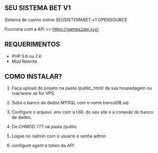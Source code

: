 ## SEU SISTEMA BET V1 ##
Sistema de casino online SEUSISTEMABET-v1 OPENSOURCE

Funciona com a API >> https://games2api.xyz/

## REQUERIMENTOS 
- PHP 5.6 ou 7.4
- Mod Rewrite

## COMO INSTALAR?
1. Faça upload do projeto na pasta /public_html/ da sua hospedagem ou /var/www se for VPS.

2. Suba o banco de dados MYSQL com o nome bancoDB.sql

3. Configure o arquivo .env com a URL do seu site e a conexão do banco de dados.

4. De CHMOD 777 na pasta /public

5. Logue no /admin com o usuario e senha admin

6. configure agent e token da API